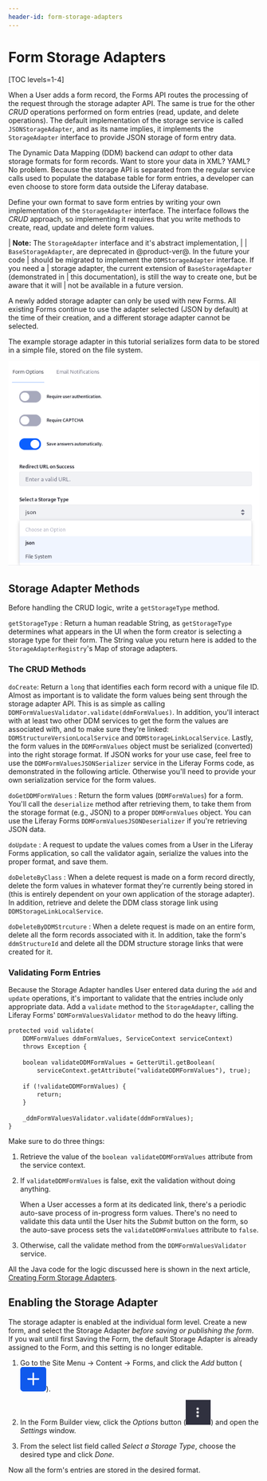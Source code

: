 ```yaml
---
header-id: form-storage-adapters
---
```


# Form Storage Adapters

[TOC levels=1-4]

When a User adds a form record, the Forms API routes the processing of the
request through the storage adapter API. The same is true for the other *CRUD*
operations performed on form entries (read, update, and delete operations). The
default implementation of the storage service is called `JSONStorageAdapter`,
and as its name implies, it implements the `StorageAdapter` interface to provide
JSON storage of form entry data.

The Dynamic Data Mapping (DDM) backend can *adapt* to other data storage formats
for form records. Want to store your data in XML? YAML? No problem. Because the
storage API is separated from the regular service calls used to populate the
database table for form entries, a developer can even choose to store form data
outside the Liferay database.
<!--A Diagram?-->

Define your own format to save form entries by writing your own implementation
of the `StorageAdapter` interface. The interface follows the *CRUD* approach, so
implementing it requires that you write methods to create, read, update and
delete form values.

| **Note:** The `StorageAdapter` interface and it's abstract implementation, |
| `BaseStorageAdapter`, are deprecated in @product-ver@. In the future your code
| should be migrated to implement the `DDMStorageAdapter` interface. If you need a
| storage adapter, the current extension of `BaseStorageAdapter` (demonstrated in
| this documentation), is still the way to create one, but be aware that it will
| not be available in a future version.

A newly added storage adapter can only be used with new Forms. All existing
Forms continue to use the adapter selected (JSON by default) at the time of
their creation, and a different storage adapter cannot be selected.

The example storage adapter in this tutorial serializes form data to be stored
in a simple file, stored on the file system.

![Figure 1: Choose a Storage Type for your form records.](../../images/forms-storage-type.png)

## Storage Adapter Methods

Before handling the CRUD logic, write a `getStorageType` method.

`getStorageType`
: Return a human readable String, as `getStorageType` determines what appears
in the UI when the form creator is selecting a storage type for their form. The
String value you return here is added to the `StorageAdapterRegistry`'s Map of
storage adapters. 

### The CRUD Methods

`doCreate`:
Return a `long` that identifies each form record with a unique file ID. Almost
as important is to validate the form values being sent through the storage
adapter API. This is as simple as calling
`DDMFormValuesValidator.validate(ddmFormValues)`. In addition, you'll interact
with at least two other DDM services to get the form the values are associated
with, and to make sure they're linked: `DDMStructureVersionLocalService` and
`DDMStorageLinkLocalService`. Lastly, the form values in the `DDMFormValues`
object must be serialized (converted) into the right storage format. If JSON
works for your use case, feel free to use the `DDMFormValuesJSONSerializer`
service in the Liferay Forms code, as demonstrated in the following article.
Otherwise you'll need to provide your own serialization service for the form
values.

`doGetDDMFormValues`
: Return the form values (`DDMFormValues`) for a form. You'll call the
`deserialize` method after retrieving them, to take them from the storage format
(e.g., JSON) to a proper `DDMFormValues` object. You can use the Liferay Forms
`DDMFormValuesJSONDeserializer` if you're retrieving JSON data.

`doUpdate`
: A request to update the values comes from a User in the Liferay Forms
application, so call the validator again, serialize the values into the proper
format, and save them.

`doDeleteByClass`
: When a delete request is made on a form record directly, delete the form
values in whatever format they're currently being stored in (this is entirely
dependent on your own application of the storage adapter). In addition, retrieve
and delete the DDM class storage link using `DDMStorageLinkLocalService`.

`doDeleteByDDMStrcuture`
: When a delete request is made on an entire form, delete all the form records
associated with it. In addition, take the form's `ddmStructureId` and delete all
the DDM structure storage links that were created for it.

### Validating Form Entries

Because the Storage Adapter handles User entered data during the `add` and
`update` operations, it's important to validate that the entries include only
appropriate data. Add a `validate` method to the `StorageAdapter`, calling the
Liferay Forms' `DDMFormValuesValidator` method to do the heavy lifting. 

	protected void validate(
        DDMFormValues ddmFormValues, ServiceContext serviceContext)
		throws Exception {

		boolean validateDDMFormValues = GetterUtil.getBoolean(
			serviceContext.getAttribute("validateDDMFormValues"), true);

		if (!validateDDMFormValues) {
			return;
		}

		_ddmFormValuesValidator.validate(ddmFormValues);
	}

Make sure to do three things:

1.  Retrieve the value of the `boolean validateDDMFormValues` attribute from the
    service context.

2.  If `validateDDMFormValues` is false, exit the validation without doing
    anything.

    When a User accesses a form at its dedicated link, there's a periodic
    auto-save process of in-progress form values. There's no need to validate
    this data until the User hits the *Submit* button on the form, so the
    auto-save process sets the `validateDDMFormValues` attribute to `false`.

3.  Otherwise, call the validate method from the `DDMFormValuesValidator`
    service.

All the Java code for the logic discussed here is shown in the next article,
[Creating Form Storage Adapters](/docs/7-2/customization/-/knowledge_base/c/creating-a-form-storage-adapter).

## Enabling the Storage Adapter

The storage adapter is enabled at the individual form level. Create a new form,
and select the Storage Adapter _before saving or publishing the form_. If you
wait until first Saving the Form, the default Storage Adapter is already
assigned to the Form, and this setting is no longer editable.

1.  Go to the Site Menu &rarr; Content &rarr; Forms, and click the *Add* button
    (![Add](../../images/icon-add.png)).

2.  In the Form Builder view, click the *Options* button
    (![Options](../../images/icon-options.png)) and open the *Settings*
    window. 

3.  From the select list field called *Select a Storage Type*, choose the
    desired type and click _Done_.

Now all the form's entries are stored in the desired format.
